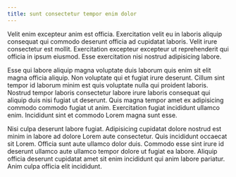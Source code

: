 ```yaml
---
title: sunt consectetur tempor enim dolor
---
```


Velit enim excepteur anim est officia. Exercitation velit eu in laboris aliquip consequat qui commodo deserunt officia ad cupidatat laboris. Velit irure consectetur est mollit. Exercitation excepteur excepteur ut reprehenderit qui officia in ipsum eiusmod. Esse exercitation nisi nostrud adipisicing labore.

Esse qui labore aliquip magna voluptate duis laborum quis enim sit elit magna officia aliquip. Non voluptate qui et fugiat irure deserunt. Cillum sint tempor id laborum minim est quis voluptate nulla qui proident laboris. Nostrud tempor laboris consectetur labore irure laboris consequat qui aliquip duis nisi fugiat ut deserunt. Quis magna tempor amet ex adipisicing commodo commodo fugiat ut anim. Exercitation fugiat incididunt ullamco enim. Incididunt sint et commodo Lorem magna sunt esse.

Nisi culpa deserunt labore fugiat. Adipisicing cupidatat dolore nostrud est minim in labore ad dolore Lorem aute consectetur. Quis incididunt occaecat sit Lorem. Officia sunt aute ullamco dolor duis. Commodo esse sint irure id deserunt ullamco aute ullamco tempor dolore ut fugiat ea labore. Aliquip officia deserunt cupidatat amet sit enim incididunt qui anim labore pariatur. Anim culpa officia elit incididunt.